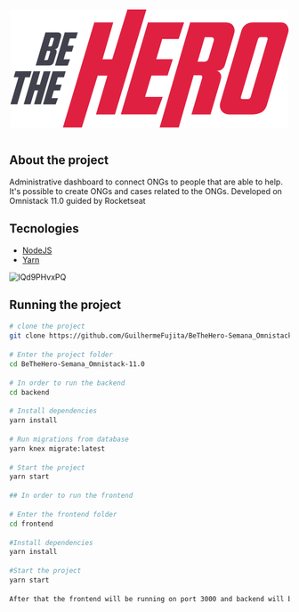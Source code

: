 <h1 align="center">
  <img src="frontend/src/assets/logo.svg"/>
<h1>

## About the project

Administrative dashboard to connect ONGs to people that are able to help. It's possible to create ONGs and cases related to the ONGs. Developed on Omnistack 11.0 guided by Rocketseat

## Tecnologies
- [NodeJS](https://nodejs.org/en/)
- [Yarn](https://yarnpkg.com/)

![lQd9PHvxPQ](https://user-images.githubusercontent.com/19476724/115164369-b94dac00-a082-11eb-8168-896ea4e97bb9.gif)


## Running the project

```bash
# clone the project
git clone https://github.com/GuilhermeFujita/BeTheHero-Semana_Omnistack-11.0.git

# Enter the project folder
cd BeTheHero-Semana_Omnistack-11.0

# In order to run the backend
cd backend

# Install dependencies
yarn install

# Run migrations from database
yarn knex migrate:latest

# Start the project
yarn start

## In order to run the frontend

# Enter the frontend folder
cd frontend

#Install dependencies
yarn install

#Start the project
yarn start

After that the frontend will be running on port 3000 and backend will be running on port 3333.
```